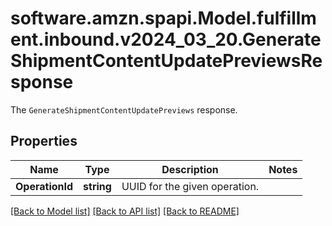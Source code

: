 # software.amzn.spapi.Model.fulfillment.inbound.v2024_03_20.GenerateShipmentContentUpdatePreviewsResponse
The `GenerateShipmentContentUpdatePreviews` response.

## Properties

Name | Type | Description | Notes
------------ | ------------- | ------------- | -------------
**OperationId** | **string** | UUID for the given operation. | 

[[Back to Model list]](../README.md#documentation-for-models) [[Back to API list]](../README.md#documentation-for-api-endpoints) [[Back to README]](../README.md)

